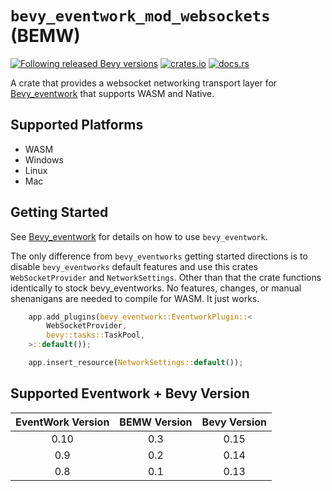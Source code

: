 # `bevy_eventwork_mod_websockets` (BEMW)

[![Following released Bevy versions](https://img.shields.io/badge/Bevy%20tracking-released%20version-lightblue)](https://bevyengine.org/learn/quick-start/plugin-development/#main-branch-tracking)
[![crates.io](https://img.shields.io/crates/v/bevy_eventwork_mod_websockets)](https://crates.io/crates/bevy_eventwork_mod_websockets)
[![docs.rs](https://docs.rs/bevy_eventwork_mod_websockets/badge.svg)](https://docs.rs/bevy_eventwork_mod_websockets)

A crate that provides a websocket networking transport layer for [Bevy_eventwork](https://github.com/jamescarterbell/bevy_eventwork) that supports WASM and Native.

## Supported Platforms

- WASM
- Windows
- Linux
- Mac

## Getting Started

See [Bevy_eventwork](https://github.com/jamescarterbell/bevy_eventwork) for details on how to use `bevy_eventwork`.

The only difference from `bevy_eventworks` getting started directions is to disable `bevy_eventworks` default features and use this crates `WebSocketProvider` and `NetworkSettings`.
Other than that the crate functions identically to stock bevy_eventworks. No features, changes, or manual shenanigans are needed to compile for WASM.
It just works.

```rust
    app.add_plugins(bevy_eventwork::EventworkPlugin::<
        WebSocketProvider,
        bevy::tasks::TaskPool,
    >::default());

    app.insert_resource(NetworkSettings::default());

```

## Supported Eventwork + Bevy Version

| EventWork Version | BEMW Version | Bevy Version |
| :---------------: | :----------: | :----------: |
|        0.10        |     0.3      |     0.15     |
|        0.9        |     0.2      |     0.14     |
|        0.8        |     0.1      |     0.13     |
